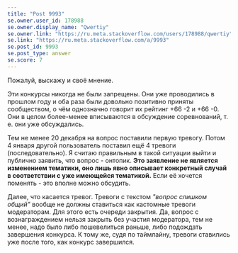 ```yaml
---
title: "Post 9993"
se.owner.user_id: 178988
se.owner.display_name: "Qwertiy"
se.owner.link: "https://ru.meta.stackoverflow.com/users/178988/qwertiy"
se.link: "https://ru.meta.stackoverflow.com/a/9993"
se.post_id: 9993
se.post_type: answer
se.score: 7
---
```

<p>Пожалуй, выскажу и своё мнение.</p>

<p>Эти конкурсы никогда не были запрещены. Они уже проводились в прошлом году и оба раза были довольно позитивно приняты сообществом, о чём однозначно говорит их рейтинг +66 -2 и +66 -0. Они в целом более-менее вписываются в обсуждение соревнований, т. е. они уже обсуждались.</p>

<p>Тем не менее 20 декабря на вопрос поставили первую тревогу. Потом 4 января другой пользователь поставил ещё 4 тревоги (последовательно). Я считаю правильным в такой ситуации выйти и публично заявить, что вопрос - онтопик. <strong>Это заявление не является изменением тематики, оно лишь явно описывает конкретный случай в соответствии с уже имеющейся тематикой.</strong> Если её хочется поменять - это вполне можно обсудить.</p>

<p>Далее, что касается тревог. Тревоги с текстом <em>"вопрос слишком общий"</em> вообще не должны ставиться как кастомные тревоги модераторам. Для этого есть очереди закрытия. Да, вопрос с вознаграждением нельзя закрыть без участия модератора, тем не менее, надо было либо пошевелиться раньше, либо подождать завершения конкурса. К тому же, судя по таймлайну, тревоги ставились уже после того, как конкурс завершился.</p>
